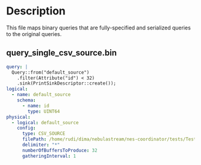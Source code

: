 # Description
This file maps binary queries that are fully-specified and serialized queries to the original queries.

## query_single_csv_source.bin
```yaml
query: |
  Query::from("default_source")
    .filter(Attribute("id") < 32)
    .sink(PrintSinkDescriptor::create());
logical:
  - name: default_source
    schema:
      - name: id
        type: UINT64
physical:
  - logical: default_source
    config:
      type: CSV_SOURCE
      filePath: /home/rudi/dima/nebulastream/nes-coordinator/tests/TestData/car.csv
      delimiter: "*"
      numberOfBuffersToProduce: 32
      gatheringInterval: 1
```